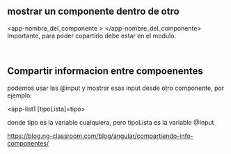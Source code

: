 ## mostrar un componente dentro de otro
<app-nombre_del_componente > </app-nombre_del_componente>
Importante, para poder copartirlo debe estar en el modulo.

</br>

## Compartir informacion entre compoenentes
podemos usar las @input  y mostrar esas input desde otro componente, por ejemplo:

<app-list1 [tipoLista]=tipo>  </app-list1>

donde tipo es la variable cualquiera, pero tipoLista es la variable @Input

https://blog.ng-classroom.com/blog/angular/compartiendo-info-componentes/
